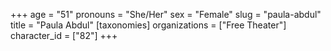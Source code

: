 +++
age = "51"
pronouns = "She/Her"
sex = "Female"
slug = "paula-abdul"
title = "Paula Abdul"
[taxonomies]
organizations = ["Free Theater"]
character_id = ["82"]
+++


